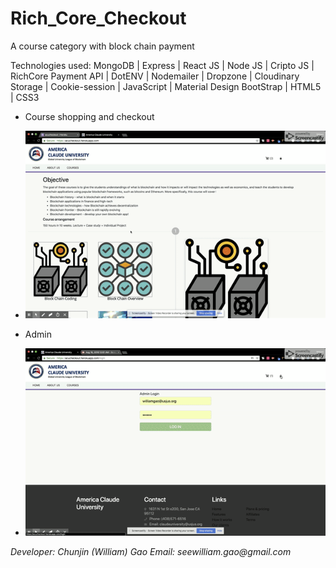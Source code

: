 # Rich_Core_Checkout

A course category with block chain payment  
  
Technologies used: MongoDB | Express | React JS | Node JS | Cripto JS | RichCore Payment API | DotENV | Nodemailer | Dropzone |  Cloudinary Storage | Cookie-session | JavaScript | Material Design BootStrap | HTML5 | CSS3

* Course shopping and checkout 
* ![Alt Text](./client/src/assets/Checkout.gif)

* Admin
* ![Alt Text](./client/src/assets/Admin.gif)


_Developer: Chunjin (William) Gao_
_Email: seewilliam.gao@gmail.com_